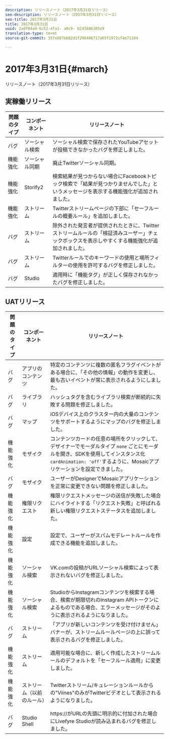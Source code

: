 ```yaml
---
description: リリースノート（2017年3月31日リリース）
seo-description: リリースノート（2017年3月31日リリース）
seo-title: 2017年3月31日
title: 2017年3月31日
uuid: 2adf04a9-6c52-4fa1- a0c9- b2d3886305e9
translation-type: tm+mt
source-git-commit: 35feb87bb82d1f298496717a65f1972cf4e71104

---
```



# 2017年3月31日{#march}

リリースノート（2017年3月31日リリース）

## 実稼働リリース

| 問題のタイプ | コンポーネント | リリースノート |
|---|---|---|
| バグ | ソーシャル検索 | ソーシャル検索で保存されたYouTubeアセットが投稿できなかったバグを修正しました。 |
| 機能強化 | ソーシャル同期 | 廃止Twitterソーシャル同期。 |
| 機能強化 | Storify2 | 検索結果が見つからない場合にFacebookトピック検索で「結果が見つかりませんでした」というメッセージを表示する機能強化が追加されました。 |
| 機能強化 | ストリーム | Twitterストリームページの下部に「セーフルールの概要ルール」を追加しました。 |
| バグ | ストリーム | 除外された発言者が提供されたときに、Twitterストリームルールの「検証済みユーザー」チェックボックスを表示しやすくする機能強化が追加されました。 |
| バグ | ストリーム | Twitterルールでのキーワードの使用と場所フィルターの使用を許可するバグを修正しました。 |
| バグ | Studio | 適用時に「機能タグ」が正しく保存されなかったバグを修正しました。 |

## UATリリース

| 問題のタイプ | コンポーネント | リリースノート |
|---|---|---|
| バグ | アプリのコンテンツ | 特定のコンテンツに複数の匿名フラグイベントがある場合に、「その他の情報」の動作を変更し、最も古いイベントが常に表示されるようにしました。 |
| バグ | ライブラリ | ハッシュタグを含むライブラリ検索が断続的に失敗する問題を修正しました。 |
| バグ | マップ | iOSデバイス上のクラスター内の大量のコンテンツをサポートするようにマップのバグを修正しました。 |
| 機能強化 | モザイク | コンテンツカードの任意の場所をクリックして、デザイナーでモーダルタイプ `none` ごとにモーダルを開き、SDKを使用してインスタンス化 `cardAnimation: 'off'`するように、Mosaicアプリケーションを設定できました。 |
| バグ | モザイク | ユーザーがDesignerでMosaicアプリケーションを正常に変更できない問題を修正しました。 |
| 機能強化 | 権限リクエスト | 権限リクエストメッセージの送信が失敗した場合にハイライトする「リクエスト失敗」と呼ばれる新しい権限リクエストステータスを追加しました。 |
| 機能強化 | 設定 | 設定で、ユーザーがスパムモデレートルールを作成できる機能を追加しました。 |
| 機能強化 | ソーシャル検索 | VK.comの投稿がURLソーシャル検索によって表示されないバグを修正しました。 |
| 機能強化 | ソーシャル検索 | StudioからInstagramコンテンツを検索する場合、検索が期限切れのInstagram APIトークンによるものである場合、エラーメッセージがそのように表示されるようになりました。 |
| バグ | ストリーム | 「アプリが新しいコンテンツを受け付けません」バナーが、ストリームルールページの上に誤って表示されるバグを修正しました。 |
| 機能強化 | ストリーム | 適用可能な場合に、新しく作成したストリームルールのデフォルトを「セーフルール適用」に変更しました。 |
| 機能強化 | ストリーム（以前のルール） | Twitterストリーム/キュレーションルールからの&quot;Viines&quot;のみがTwitterビデオとして表示されるようになりました。 |
| バグ | Studio Shell | https://がURLの先頭に明示的に付加された場合にLivefyre Studioが読み込まれるバグを修正しました。 |

